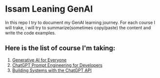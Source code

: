 # Issam Leaning GenAI
In this repo I try to document my GenAI learning journey. For each course I will trake, i will try to summarize(sometimes copy/paste) the content and write the code examples.

## Here is the list of course I'm taking:
1. [Generative AI for Everyone](./generative-ai-for-everyone/)
2. [ChatGPT Prompt Engineering for Developers](./chatgpt-prompt/)
3. [Building Systems with the ChatGPT API](./chapgt-systems-api/)
